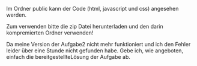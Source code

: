 Im Ordner public kann der Code (html, javascript und css) angesehen werden.

Zum verwenden bitte die zip Datei herunterladen und den darin kompremierten Ordner verwenden!

Da meine Version der Aufgabe2 nicht mehr funktioniert und ich den Fehler leider über eine Stunde nicht gefunden habe. Gebe ich, wie angeboten, einfach die bereitgestellteLösung der Aufgabe ab.
